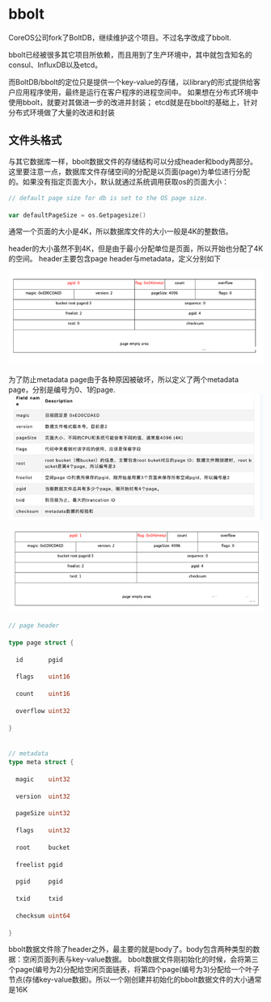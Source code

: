 # bbolt
CoreOS公司fork了BoltDB，继续维护这个项目。不过名字改成了bbolt.

bbolt已经被很多其它项目所依赖，而且用到了生产环境中，其中就包含知名的consul、InfluxDB以及etcd。


而BoltDB/bbolt的定位只是提供一个key-value的存储，以library的形式提供给客户应用程序使用，最终是运行在客户程序的进程空间中。
如果想在分布式环境中使用bbolt，就要对其做进一步的改进并封装；
etcd就是在bbolt的基础上，针对分布式环境做了大量的改进和封装


## 文件头格式
与其它数据库一样，bbolt数据文件的存储结构可以分成header和body两部分。
这里要注意一点，数据库文件存储空间的分配是以页面(page)为单位进行分配的。如果没有指定页面大小，默认就通过系统调用获取os的页面大小：

```go
// default page size for db is set to the OS page size.

var defaultPageSize = os.Getpagesize()
```
通常一个页面的大小是4K，所以数据库文件的大小一般是4K的整数倍。

header的大小虽然不到4K，但是由于最小分配单位是页面，所以开始也分配了4K的空间。
header主要包含page header与metadata，定义分别如下

![](.bbolt_images/header_info.png)

为了防止metadata page由于各种原因被破坏，所以定义了两个metadata page，分别是编号为0、1的page.
![](.bbolt_images/header_info2.png)

![](.bbolt_images/header_info3.png)
```go
// page header

type page struct {

  id       pgid

  flags    uint16

  count    uint16

  overflow uint32

}


// metadata
type meta struct {

  magic    uint32

  version  uint32

  pageSize uint32

  flags    uint32

  root     bucket

  freelist pgid

  pgid     pgid

  txid     txid

  checksum uint64

}
```

bbolt数据文件除了header之外，最主要的就是body了。body包含两种类型的数据：空闲页面列表与key-value数据。
bbolt数据文件刚初始化的时候，会将第三个page(编号为2)分配给空闲页面链表，将第四个page(编号为3)分配给一个叶子节点(存储key-value数据)。所以一个刚创建并初始化的bbolt数据文件的大小通常是16K
